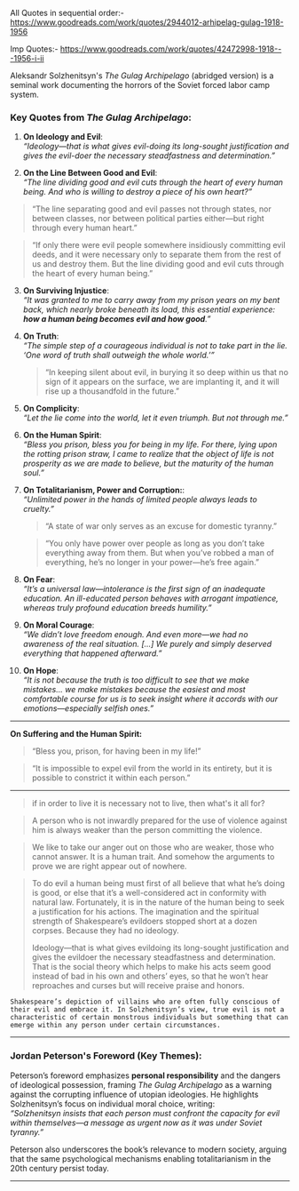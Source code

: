 
All Quotes in sequential order:- https://www.goodreads.com/work/quotes/2944012-arhipelag-gulag-1918-1956

Imp Quotes:- https://www.goodreads.com/work/quotes/42472998-1918---1956-i-ii



Aleksandr Solzhenitsyn's *The Gulag Archipelago* (abridged version) is a seminal work documenting the horrors of the Soviet forced labor camp system. 

### Key Quotes from *The Gulag Archipelago*:
1. **On Ideology and Evil**:  
   *“Ideology—that is what gives evil-doing its long-sought justification and gives the evil-doer the necessary steadfastness and determination.”*  

2. **On the Line Between Good and Evil**:  
   *“The line dividing good and evil cuts through the heart of every human being. And who is willing to destroy a piece of his own heart?”*    
> “The line separating good and evil passes not through states, nor between classes, nor between political parties either—but right through every human heart.”

> “If only there were evil people somewhere insidiously committing evil deeds, and it were necessary only to separate them from the rest of us and destroy them. But the line dividing good and evil cuts through the heart of every human being.”


3. **On Surviving Injustice**:  
   *“It was granted to me to carry away from my prison years on my bent back, which nearly broke beneath its load, this essential experience: **how a human being becomes evil and how good**.”*  

4. **On Truth**:  
   *“The simple step of a courageous individual is not to take part in the lie. ‘One word of truth shall outweigh the whole world.’”*  
   
   > “In keeping silent about evil, in burying it so deep within us that no sign of it appears on the surface, we are implanting it, and it will rise up a thousandfold in the future.”


5. **On Complicity**:  
   *“Let the lie come into the world, let it even triumph. But not through me.”*  

6. **On the Human Spirit**:  
   *“Bless you prison, bless you for being in my life. For there, lying upon the rotting prison straw, I came to realize that the object of life is not prosperity as we are made to believe, but the maturity of the human soul.”*  

7. **On Totalitarianism, Power and Corruption:**:  
   *“Unlimited power in the hands of limited people always leads to cruelty.”*  
   
   > “A state of war only serves as an excuse for domestic tyranny.”
   
   > “You only have power over people as long as you don’t take everything away from them. But when you’ve robbed a man of everything, he’s no longer in your power—he’s free again.”

8. **On Fear**:  
   *“It’s a universal law—intolerance is the first sign of an inadequate education. An ill-educated person behaves with arrogant impatience, whereas truly profound education breeds humility.”*  

9. **On Moral Courage**:  
   *“We didn’t love freedom enough. And even more—we had no awareness of the real situation. [...] We purely and simply deserved everything that happened afterward.”*  

10. **On Hope**:  
    *“It is not because the truth is too difficult to see that we make mistakes... we make mistakes because the easiest and most comfortable course for us is to seek insight where it accords with our emotions—especially selfish ones.”*  

---

**On Suffering and the Human Spirit:**
> “Bless you, prison, for having been in my life!”


> “It is impossible to expel evil from the world in its entirety, but it is possible to constrict it within each person.”
---

> if in order to live it is necessary not to live, then what's it all for?

>  A person who is not inwardly prepared for the use of violence against him is always weaker than the person committing the violence.

>  We like to take our anger out on those who are weaker, those who cannot answer. It is a human trait. And somehow the arguments to prove we are right appear out of nowhere.

> To do evil a human being must first of all believe that what he’s doing is good, or else that it’s a well-considered act in conformity with natural law. Fortunately, it is in the nature of the human being to seek a justification for his actions.
> The imagination and the spiritual strength of Shakespeare’s evildoers stopped short at a dozen corpses. Because they had no ideology. 
> 
> Ideology—that is what gives evildoing its long-sought justification and gives the evildoer the necessary steadfastness and determination. That is the social theory which helps to make his acts seem good instead of bad in his own and others’ eyes, so that he won’t hear reproaches and curses but will receive praise and honors.


` Shakespeare’s depiction of villains who are often fully conscious of their evil and embrace it. In Solzhenitsyn’s view, true evil is not a characteristic of certain monstrous individuals but something that can emerge within any person under certain circumstances. `


---
### Jordan Peterson's Foreword (Key Themes):
Peterson’s foreword emphasizes **personal responsibility** and the dangers of ideological possession, framing *The Gulag Archipelago* as a warning against the corrupting influence of utopian ideologies. He highlights Solzhenitsyn’s focus on individual moral choice, writing:  
*“Solzhenitsyn insists that each person must confront the capacity for evil within themselves—a message as urgent now as it was under Soviet tyranny.”*  

Peterson also underscores the book’s relevance to modern society, arguing that the same psychological mechanisms enabling totalitarianism in the 20th century persist today.  

---

